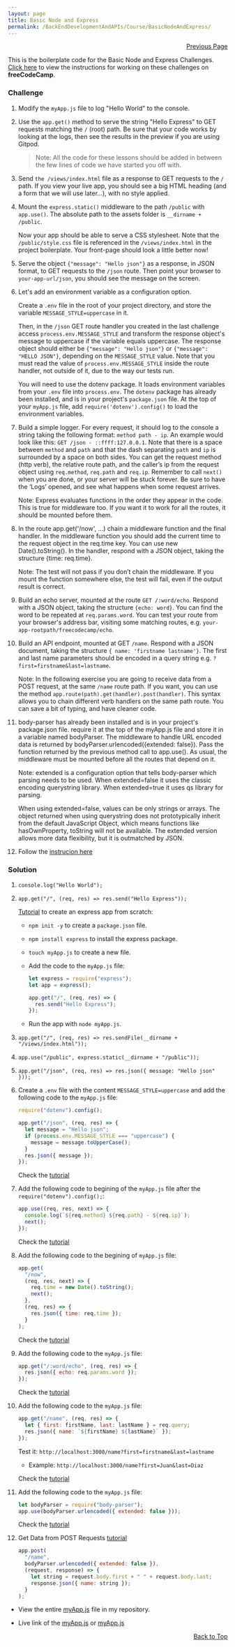 ```yaml
---
layout: page
title: Basic Node and Express
permalink: /BackEndDevelopmentAndAPIs/Course/BasicNodeAndExpress/
---
```


<p  align="right"><a href="#" onclick="history.back(); return false;">Previous Page</a></p>

This is the boilerplate code for the Basic Node and Express Challenges. [Click here](https://www.freecodecamp.org/learn/apis-and-microservices/basic-node-and-express/) to view the instructions for working on these challenges on **freeCodeCamp**.

### Challenge

1. Modify the `myApp.js` file to log "Hello World" to the console.
2. Use the `app.get()` method to serve the string "Hello Express" to GET requests matching the `/` (root) path. Be sure that your code works by looking at the logs, then see the results in the preview if you are using Gitpod.

   > Note: All the code for these lessons should be added in between the few lines of code we have started you off with.

3. Send `the /views/index.html` file as a response to GET requests to the `/` path. If you view your live app, you should see a big HTML heading (and a form that we will use later…), with no style applied.
4. Mount the `express.static()` middleware to the path `/public` with `app.use()`. The absolute path to the assets folder is `__dirname + /public`.

   Now your app should be able to serve a CSS stylesheet. Note that the `/public/style.css` file is referenced in the `/views/index.html` in the project boilerplate. Your front-page should look a little better now!

5. Serve the object `{"message": "Hello json"}` as a response, in JSON format, to GET requests to the `/json` route. Then point your browser to `your-app-url/json`, you should see the message on the screen.
6. Let's add an environment variable as a configuration option.

   Create a `.env` file in the root of your project directory, and store the variable `MESSAGE_STYLE=uppercase` in it.

   Then, in the `/json` GET route handler you created in the last challenge access `process.env.MESSAGE_STYLE` and transform the response object's message to uppercase if the variable equals uppercase. The response object should either be `{"message": "Hello json"}` or `{"message": "HELLO JSON"}`, depending on the `MESSAGE_STYLE` value. Note that you must read the value of `process.env.MESSAGE_STYLE` inside the route handler, not outside of it, due to the way our tests run.

   You will need to use the dotenv package. It loads environment variables from your `.env` file into `process.env`. The `dotenv` package has already been installed, and is in your project's `package.json` file. At the top of your `myApp.js` file, add `require('dotenv').config()` to load the environment variables.

7. Build a simple logger. For every request, it should log to the console a string taking the following format: `method path - ip`. An example would look like this: `GET /json - ::ffff:127.0.0.1`. Note that there is a space between `method` and `path` and that the dash separating `path` and `ip` is surrounded by a space on both sides. You can get the request method (http verb), the relative route path, and the caller’s ip from the request object using `req.method`, `req.path` and `req.ip`. Remember to call `next()` when you are done, or your server will be stuck forever. Be sure to have the ‘Logs’ opened, and see what happens when some request arrives.

   Note: Express evaluates functions in the order they appear in the code. This is true for middleware too. If you want it to work for all the routes, it should be mounted before them.

8. In the route app.get('/now', ...) chain a middleware function and the final handler. In the middleware function you should add the current time to the request object in the req.time key. You can use new Date().toString(). In the handler, respond with a JSON object, taking the structure {time: req.time}.

   Note: The test will not pass if you don’t chain the middleware. If you mount the function somewhere else, the test will fail, even if the output result is correct.

9. Build an echo server, mounted at the route `GET /:word/echo`. Respond with a JSON object, taking the structure `{echo: word}`. You can find the word to be repeated at `req.params.word`. You can test your route from your browser's address bar, visiting some matching routes, e.g. `your-app-rootpath/freecodecamp/echo`.

10. Build an API endpoint, mounted at GET `/name`. Respond with a JSON document, taking the structure `{ name: 'firstname lastname'}`. The first and last name parameters should be encoded in a query string e.g. `?first=firstname&last=lastname`.

    Note: In the following exercise you are going to receive data from a POST request, at the same `/name` route path. If you want, you can use the method `app.route(path).get(handler).post(handler)`. This syntax allows you to chain different verb handlers on the same path route. You can save a bit of typing, and have cleaner code.

11. body-parser has already been installed and is in your project's package.json file. require it at the top of the myApp.js file and store it in a variable named bodyParser. The middleware to handle URL encoded data is returned by bodyParser.urlencoded({extended: false}). Pass the function returned by the previous method call to app.use(). As usual, the middleware must be mounted before all the routes that depend on it.

    Note: extended is a configuration option that tells body-parser which parsing needs to be used. When extended=false it uses the classic encoding querystring library. When extended=true it uses qs library for parsing.

    When using extended=false, values can be only strings or arrays. The object returned when using querystring does not prototypically inherit from the default JavaScript Object, which means functions like hasOwnProperty, toString will not be available. The extended version allows more data flexibility, but it is outmatched by JSON.

12. Follow the [instrucion here](https://www.freecodecamp.org/learn/back-end-development-and-apis/basic-node-and-express/get-data-from-post-requests)

### Solution

1.  `console.log("Hello World");`
2.  `app.get("/", (req, res) => res.send("Hello Express"));`

    [Tutorial](https://www.youtube.com/watch?v=CywCbn4Y6r8&t=412s) to create an express app from scratch:

    - `npm init -y` to create a `package.json` file.
    - `npm install express` to install the express package.
    - `touch myApp.js` to create a new file.
    - Add the code to the `myApp.js` file:

      ```javascript
      let express = require("express");
      let app = express();

      app.get("/", (req, res) => {
        res.send("Hello Express");
      });
      ```

    - Run the app with `node myApp.js`.

3.  `app.get("/", (req, res) => res.sendFile(__dirname + "/views/index.html"));`
4.  `app.use("/public", express.static(__dirname + "/public"));`
5.  `app.get("/json", (req, res) => res.json({ message: "Hello json" }));`
6.  Create a `.env` file with the content `MESSAGE_STYLE=uppercase` and add the following code to the `myApp.js` file:

    ```javascript
    require("dotenv").config();

    app.get("/json", (req, res) => {
      let message = "Hello json";
      if (process.env.MESSAGE_STYLE === "uppercase") {
        message = message.toUpperCase();
      }
      res.json({ message });
    });
    ```

    Check the [tutorial](https://www.youtube.com/watch?v=UPN6D20dcO4)

7.  Add the following code to begining of the `myApp.js` file after the `require("dotenv").config();`:

    ```javascript
    app.use((req, res, next) => {
      console.log(`${req.method} ${req.path} - ${req.ip}`);
      next();
    });
    ```

    Check the [tutorial](https://www.youtube.com/watch?v=3YGmTLlO2mM)

8.  Add the following code to the begining of `myApp.js` file:

    ```javascript
    app.get(
      "/now",
      (req, res, next) => {
        req.time = new Date().toString();
        next();
      },
      (req, res) => {
        res.json({ time: req.time });
      }
    );
    ```

    Check the [tutorial](https://www.youtube.com/watch?v=21JhRUsuEPk)

9.  Add the following code to the `myApp.js` file:

    ```javascript
    app.get("/:word/echo", (req, res) => {
      res.json({ echo: req.params.word });
    });
    ```

    Check the [tutorial](https://www.youtube.com/watch?v=QO9rzAPPCWk)

10. Add the following code to the `myApp.js` file:

    ```javascript
    app.get("/name", (req, res) => {
      let { first: firstName, last: lastName } = req.query;
      res.json({ name: `${firstName} ${lastName}` });
    });
    ```

    Test it: `http://localhost:3000/name?first=firstname&last=lastname`

    - Example: `http://localhost:3000/name?first=Juan&last=Diaz`

    Check the [tutorial](https://www.youtube.com/watch?v=gFfQXY1lYoM)

11. Add the following code to the `myApp.js` file:

    ```javascript
    let bodyParser = require("body-parser");
    app.use(bodyParser.urlencoded({ extended: false }));
    ```

    Check the [tutorial](https://www.youtube.com/watch?v=7iQLkJ3rEQo)

12. Get Data from POST Requests [tutorial](https://www.youtube.com/watch?v=9zqOoBAEuEg)

    ```javascript
    app.post(
      "/name",
      bodyParser.urlencoded({ extended: false }),
      (request, response) => {
        let string = request.body.first + " " + request.body.last;
        response.json({ name: string });
      }
    );
    ```

- View the entire [myApp.js](https://github.com/JuanPabloDiaz/freecodecamp_certifications/blob/main/BackEndDevelopmentAndAPIs/Course/BasicNodeAndExpress/myApp.js) file in my repository.

- Live link of the [myApp.js](https://juanpablodiaz.github.io/freecodecamp_certifications/BackEndDevelopmentAndAPIs/Course/BasicNodeAndExpress/myApp.js) or [myApp.js](./myApp.js)

<p align="right"><a href="#" onclick="scrollToTop(); return false;">Back to Top</a></p>
